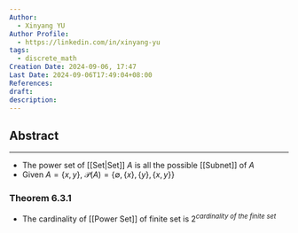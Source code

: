 ```yaml
---
Author:
  - Xinyang YU
Author Profile:
  - https://linkedin.com/in/xinyang-yu
tags:
  - discrete_math
Creation Date: 2024-09-06, 17:47
Last Date: 2024-09-06T17:49:04+08:00
References: 
draft: 
description: 
---
```

## Abstract
---
- The power set of [[Set|Set]] $A$ is all the possible [[Subnet]] of $A$
- Given $A = \{x, y\}$,  $\mathcal{P}(A) = \{\emptyset, \{x\}, \{y\}, \{x,y\}\}$

### Theorem 6.3.1
- The cardinality of [[Power Set]] of finite set is $2^{cardinality~of ~the~finite~set}$
